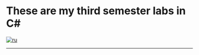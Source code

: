 # These are my third semester labs in C#
[![ru](https://img.shields.io/badge/lang-ru-green.svg)](https://github.com/nikolay2022/sem2_csharp/blob/main/README.ru.md)

---
